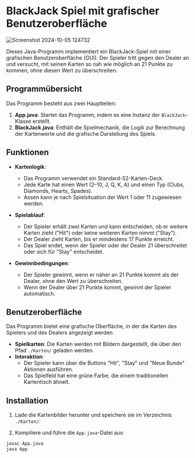 # BlackJack Spiel mit grafischer Benutzeroberfläche




![Screenshot 2024-10-05 124732](https://github.com/user-attachments/assets/0b278199-00e1-40f5-ba07-850e0402594d)





Dieses Java-Programm implementiert ein BlackJack-Spiel mit einer grafischen Benutzeroberfläche (GUI). Der Spieler tritt gegen den Dealer an und versucht, mit seinen Karten so nah wie möglich an 21 Punkte zu kommen, ohne diesen Wert zu überschreiten.

## Programmübersicht

Das Programm besteht aus zwei Hauptteilen:
1. **App.java**: Startet das Programm, indem es eine Instanz der `BlackJack`-Klasse erstellt.
2. **BlackJack.java**: Enthält die Spielmechanik, die Logik zur Berechnung der Kartenwerte und die grafische Darstellung des Spiels.

## Funktionen

- **Kartenlogik**: 
  - Das Programm verwendet ein Standard-52-Karten-Deck.
  - Jede Karte hat einen Wert (2–10, J, Q, K, A) und einen Typ (Clubs, Diamonds, Hearts, Spades).
  - Assen kann je nach Spielsituation der Wert 1 oder 11 zugewiesen werden.
  
- **Spielablauf**:
  - Der Spieler erhält zwei Karten und kann entscheiden, ob er weitere Karten zieht ("Hit") oder keine weiteren Karten nimmt ("Stay").
  - Der Dealer zieht Karten, bis er mindestens 17 Punkte erreicht.
  - Das Spiel endet, wenn der Spieler oder der Dealer 21 überschreitet oder sich für "Stay" entscheidet.

- **Gewinnbedingungen**:
  - Der Spieler gewinnt, wenn er näher an 21 Punkte kommt als der Dealer, ohne den Wert zu überschreiten.
  - Wenn der Dealer über 21 Punkte kommt, gewinnt der Spieler automatisch.

## Benutzeroberfläche

Das Programm bietet eine grafische Oberfläche, in der die Karten des Spielers und des Dealers angezeigt werden.

- **Spielkarten**: Die Karten werden mit Bildern dargestellt, die über den Pfad `./Karten/` geladen werden.
- **Interaktion**:
  - Der Spieler kann über die Buttons "Hit", "Stay" und "Neue Runde" Aktionen ausführen.
  - Das Spielfeld hat eine grüne Farbe, die einem traditionellen Kartentisch ähnelt.

## Installation

1. Lade die Kartenbilder herunter und speichere sie im Verzeichnis `./Karten/`:

2. Kompiliere und führe die `App.java`-Datei aus:

```bash
javac App.java
java App
```

